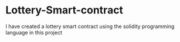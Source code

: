 # Lottery-Smart-contract

I have created a lottery smart contract using the solidity programming language in this project
